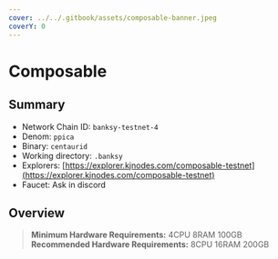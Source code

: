 ```yaml
---
cover: ../../.gitbook/assets/composable-banner.jpeg
coverY: 0
---
```


# Composable

## Summary

* Network Chain ID: `banksy-testnet-4`
* Denom: `ppica`
* Binary: `centaurid`
* Working directory: `.banksy`
* Explorers: [https://explorer.kjnodes.com/composable-testnet](https://explorer.kjnodes.com/composable-testnet)
* Faucet: Ask in discord

## Overview

> **Minimum Hardware Requirements:** 4CPU 8RAM 100GB \
> **Recommended Hardware Requirements:** 8CPU 16RAM 200GB

